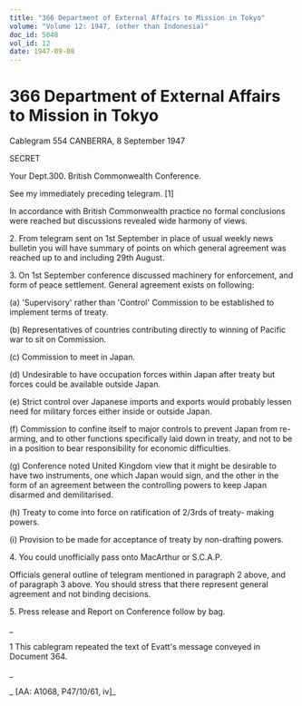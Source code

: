 ```yaml
---
title: "366 Department of External Affairs to Mission in Tokyo"
volume: "Volume 12: 1947, (other than Indonesia)"
doc_id: 5048
vol_id: 12
date: 1947-09-08
---
```


# 366 Department of External Affairs to Mission in Tokyo

Cablegram 554 CANBERRA, 8 September 1947

SECRET

Your Dept.300. British Commonwealth Conference.

See my immediately preceding telegram. [1]

In accordance with British Commonwealth practice no formal conclusions were reached but discussions revealed wide harmony of views.

2\. From telegram sent on 1st September in place of usual weekly news bulletin you will have summary of points on which general agreement was reached up to and including 29th August.

3\. On 1st September conference discussed machinery for enforcement, and form of peace settlement. General agreement exists on following:

(a) 'Supervisory' rather than 'Control' Commission to be established to implement terms of treaty.

(b) Representatives of countries contributing directly to winning of Pacific war to sit on Commission.

(c) Commission to meet in Japan.

(d) Undesirable to have occupation forces within Japan after treaty but forces could be available outside Japan.

(e) Strict control over Japanese imports and exports would probably lessen need for military forces either inside or outside Japan.

(f) Commission to confine itself to major controls to prevent Japan from re-arming, and to other functions specifically laid down in treaty, and not to be in a position to bear responsibility for economic difficulties.

(g) Conference noted United Kingdom view that it might be desirable to have two instruments, one which Japan would sign, and the other in the form of an agreement between the controlling powers to keep Japan disarmed and demilitarised.

(h) Treaty to come into force on ratification of 2/3rds of treaty- making powers.

(i) Provision to be made for acceptance of treaty by non-drafting powers.

4\. You could unofficially pass onto MacArthur or S.C.A.P.

Officials general outline of telegram mentioned in paragraph 2 above, and of paragraph 3 above. You should stress that there represent general agreement and not binding decisions.

5\. Press release and Report on Conference follow by bag.

_

1 This cablegram repeated the text of Evatt's message conveyed in Document 364.

_

_ [AA: A1068, P47/10/61, iv]_
